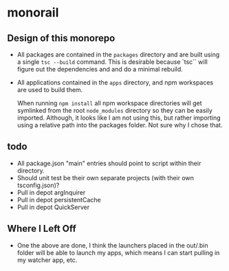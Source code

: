 # monorail

## Design of this monorepo

- All packages are contained in the `packages` directory and are built using a
  single `tsc --build` command.  This is desirable because `tsc`` will figure
  out the dependencies and and do a minimal rebuild.

- All applications contained in the `apps` directory, and npm workspaces are
  used to build them.

  When running `npm install` all npm workspace directories will get symlinked
  from the root `node_modules` directory so they can be easily imported.
  Although, it looks like I am not using this, but rather importing using a
  relative path into the packages folder.  Not sure why I chose that.

## todo

- All package.json "main" entries should point to script within their directory.
- Should unit test be their own separate projects (with their own tsconfig.json)?
- Pull in depot argInquirer
- Pull in depot persistentCache
- Pull in depot QuickServer

## Where I Left Off

- One the above are done, I think the launchers placed in the out/.bin folder
  will be able to launch my apps, which means I can start pulling in my watcher
  app, etc.
